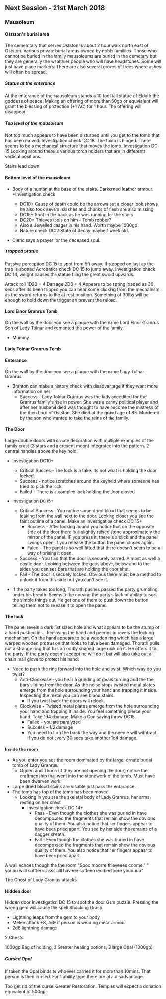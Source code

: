 ## Next Session - 21st March 2018
 
### Mausoleum

#### Ostston's burial area 
The cememtary that serves Ostston is about 2 hour walk north east of Ostston. Various private burial areas owned by noble familiies. Those who cannot be buried in the family mausoleums are buried in the cemetary but they are generally the wealthier people who will have headstones. Some will just have place markers. There are also several groves of trees where ashes will often be spread.

##### Statue at the enterance

At the enterance of the mausoleum stands a 10 foot tall statue of Eldath the goddess of peace. Making an offering of more than 50gp or equvialent will grant the blessing of protection (+1 AC) for 1 hour. The offering will disappear.

##### Top level of the mausoleum

Not too much appears to have been disturbed until you get to the tomb that has been moved. Investigation check DC 18. The tomb is hinged. There seems to be a mechanical structure that moves the tomb. Investigation DC 15 Looking around there is various torch holders that are in differentt vertical positions.

Stairs lead down

#### Bottom level of the mausoleum

* Body of a human at the base of the stairs. Darkerned leather armour. 
  *Investigation check
    * DC10+ Cause of death could be the arrows but a closer look shows he also took several slashes and chunks of flesh are also missing.
    * DC15+ Shot in the back as he was running for the stairs.
    * DC20+ Thieves tools on him - Tomb robber?
  * Also a Jewelled daager in his hand. Worth maybe 1000gp
  * Nature check DC12 State of decay maybe 1 week old.

* Cleric says a prayer for the deceased soul.

##### Trapped Statue 
Passive perception DC 15 to spot from 5ft away. If stepped on just as the trap is spotted Acrobatics check DC 15 to jump away. Investigation check DC 14, weight causes the statue fling the great sword upwards.

Attack roll 1D20 + 4
Damage 2D6 + 4
Appears to be spring loaded as 30 secs after its been tripped you can hear some clicking from the mechanism as the sword returns to the at rest position. Something of 30lbs will be enough to hold down the trigger an prevent the reload.

#### Lord Elnor Granrus Tomb

On the wall by the door you see a plaque with the name Lord Elnor Granrus
Son of Lady Tolnar and cemented the power of the family.

* Mummy

#### Lady Tolnar Granrus Tomb

#### Enterance
On the wall by the door you see a plaque with the name Lagy Tolnar Granrus

* Branton can make a history check with disadvantage if they want more information on her
  * Success - Lady Tolnar Granrus was the lady accedited for the Granrus family's rise in power. She was a canny political player and after her husband died was thought to have become the mistress of the then Lord of Ostston. She died at the grand age of 85. Murdered by the son who wanted to take the reins of the family.

#### The Door
Large double doors with ornate decoration with multiple examples of the family crest (3 stars and a cresent moon) integrated into the pattern. 2 central handles above the key hold.

* Investigation DC10+ 
  * Critical Succes - The lock is a fake. Its not what is holding the door locked.
  * Success - notice scratches around the keyhold where someone has tried to pick the lock
  * Failed - There is a complex lock holding the door closed

* Investigation DC15+
  * Critical Success - You notice some dried blood that seems to be leaking from the wall next to the door. Looking closer you see the faint outline of a panel. Make an investigation check DC 15+
    * Success - After looking aound you notice that on the opposite side of the door there is a slightly raised stone approximately the mirror of the panel. IF you press it, there is a click and the panel swings open, if you release the button the panel closes again.
    * Faled - The panel is so well fitted that there doesn't seem to be a way of prising it open. 
  * Success - You find that the door is securely barred. Almost as well a castle door. Looking between the gaps above, below and to the sides you can see bars that are holding the door shut.
  * Fail - The door is secuely locked. Obvious there must be a method to unlock it from this side but you can't see it.
  
* If the party takes too long, Thorath pushes passed the party grumbling under his breath. Seems to be cursing the party's lack of ability to sort the simple things out. He get one of them to push down the button telling them not to release it to open the panel.

#### The lock

The panel revels a dark fist sized hole and what appears to be the stump of a hand pushed in....
Removing the hand and peering in revels the locking mechanism. On the hand appears to be a wooden ring which has a large warped wooden protrusion that looks to have been damaged. Thorath pulls out a strange ring that has an oddly shaped large rock on it. He offers it to the party. If the party doesn't accept he will do it but will also take out a chain mail glove to protect his hand.

* Need to push the ring forward into the hole and twist. Which way do you twist?
  * Anti-Clockwise - you hear a grinding of gears turning and the the bars sliding from the door. As the noise stops twisted metal plates emerge from the hole surrounding your hand and trapping it inside. Inspecting the metal you can see blood stains
    * If you twist back the doors will relock.
  * Clockwise - Twisted metal plates emerge from the hole surrounding your hand and trapping it inside. You feel something pierce your hand. Take 1d4 damage. Make a Con saving throw DC15.
    * Failed - you are paralyzed
    * Success - 1/2 damage
    * You need to turn the back the way and the needle will withtract. If you do not every 30 secs take another 1d4 damage.

#### Inside the room

* As you enter you see the room dominated by the large, ornate burial tomb of Lady Granrus. 
  * Ogden and Thorin (if they are not opening the door) notice the craftmenship that went into the stonework of the tomb. Must have been dwarven work
* Large dried blood stains are visable just pass the entarance. 
* The tomb has top of the tomb has been moved
  * Looking in you see the skeletal body of Lady Granrus, her arms resting on her chest
    * Investigation check DC 14+
      * Pass - Even though the clothes she was buried in have decompossed the fragments that remain show the obvious quality of them. You also notice that her fingers appear to have been pried apart. You see by her side the remains of a dagger sheath.
      * Fail - Even though the clothes she was buried in have decompossed the fragments that remain show the obvious quality of them. You also notice that her fingers appear to have been pried apart.

A wail echoes though the the room "Sooo moorre thieveees coome." " youuu willl suffferrr asss alll haveee suffeerrred beefoore youuuuu" 

The Ghost of Lady Granrus attacks

#### Hidden door
Hidden door Investigation DC 15 to spot the door
Gem puzzle.
Pressing the wrong gem will cause the spell Shocking Grasp.
  * Lightning leaps from the gem to your body
  * Melee attack +8, Adv if person is wearing metal armour
  * 2d8 lightning damage

2 Chests

1000gp
Bag of holding, 2 Greater healing potions, 3 large Opal (1000gp)

##### Cursed Opal

If taken the Opal binds to whoever carries it for more than 10mins. That person is then cursed. For 1 ability type there are at a disadvantage.

Too get rid of the curse. Greater Restoration. Temples will expect a donation equvalent of 500gp.
       




